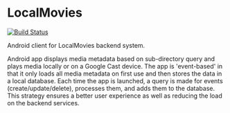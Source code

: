 <h1>LocalMovies</h1>

[![Build Status](https://jenkins.nathanrahm.com/buildStatus/icon?job=localmovies-android)](https://nathanrahm-jenkins.ddns.net/job/localmovies-android/)

Android client for LocalMovies backend system.

Android app displays media metadata based on sub-directory query and plays media locally or on a Google Cast device.
The app is 'event-based' in that it only loads all media metadata on first use and then stores the data in
a local database. Each time the app is launched, a query is made for events (create/update/delete), 
processes them, and adds them to the database. This strategy ensures a better user experience 
as well as reducing the load on the backend services.
